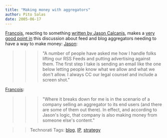 ```yaml
---
title: "Making money with aggregators"
author: Pito Salas
date: 2005-06-17
---
```




[Francois](<http://www.emergencemarketing.com/>), reacting to something
[written by Jason
Calcanis](<http://calacanis.weblogsinc.com/entry/1234000760046672/>), makes a
[very good point
in](<http://www.blogbridge.com/archives/2005/06/can_an_aggregat.php>) this
discussion about feed and blog aggregators needing to have a way to make
money: [Jason](<http://calacanis.weblogsinc.com/entry/1234000760046672/>):

>>

>>> "A number of people have asked me how I handle folks lifting our RSS Feeds
and putting advertising against them. The first step I take is sending an
email like the one below letting people know what we allow and what we don't
allow. I always CC our legal counsel and include a screen shot."

>>

>>
[Francois](<http://www.blogbridge.com/archives/2005/06/can_an_aggregat.php>):

>>

>>> "Where it breaks down for me is in the scenario of a company selling an
aggregator to its end users (and there are some of them out there). In effect,
and according to Jason's logic, that company is also making money from someone
else's content."

>>

>> Technorati Tags: [blog](<http://technorati.com/tag/blog>),
[IP](<http://technorati.com/tag/IP>),
[strategy](<http://technorati.com/tag/strategy>)


